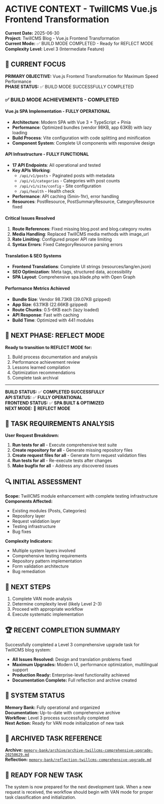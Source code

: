 # ACTIVE CONTEXT - TwillCMS Vue.js Frontend Transformation

**Current Date:** 2025-06-30  
**Project:** TwillCMS Blog - Vue.js Frontend Transformation  
**Current Mode:** ✅ BUILD MODE COMPLETED - Ready for REFLECT MODE  
**Complexity Level:** Level 3 (Intermediate Feature)  

## 🎯 **CURRENT FOCUS**

**PRIMARY OBJECTIVE:** Vue.js Frontend Transformation for Maximum Speed Performance  
**PHASE STATUS:** ✅ BUILD MODE SUCCESSFULLY COMPLETED

### ✅ **BUILD MODE ACHIEVEMENTS - COMPLETED**

#### **Vue.js SPA Implementation - FULLY OPERATIONAL**
- **Architecture**: Modern SPA with Vue 3 + TypeScript + Pinia
- **Performance**: Optimized bundles (vendor 98KB, app 63KB) with lazy loading
- **Build Process**: Vite configuration with code splitting and minification
- **Component System**: Complete UI components with responsive design

#### **API Infrastructure - FULLY FUNCTIONAL**
- **17 API Endpoints**: All operational and tested
- **Key APIs Working**:
  - `/api/v1/posts` - Paginated posts with metadata
  - `/api/v1/categories` - Categories with post counts
  - `/api/v1/site/config` - Site configuration
  - `/api/health` - Health check
- **Performance**: API caching (5min-1hr), error handling
- **Resources**: PostResource, PostSummaryResource, CategoryResource fixed

#### **Critical Issues Resolved**
1. **Route References**: Fixed missing blog.post and blog.category routes
2. **Media Handling**: Replaced TwillCMS media methods with image_url
3. **Rate Limiting**: Configured proper API rate limiting
4. **Syntax Errors**: Fixed CategoryResource parsing errors

#### **Translation & SEO Systems**
- **Frontend Translations**: Complete UI strings (resources/lang/en.json)
- **SEO Optimization**: Meta tags, structured data, accessibility
- **SPA Layout**: Comprehensive spa.blade.php with Open Graph

#### **Performance Metrics Achieved**
- **Bundle Size**: Vendor 98.73KB (39.07KB gzipped)
- **App Size**: 63.11KB (22.66KB gzipped)  
- **Route Chunks**: 0.5-6KB each (lazy loaded)
- **API Response**: Fast with caching
- **Build Time**: Optimized with 441 modules

## 🔄 **NEXT PHASE: REFLECT MODE**

**Ready to transition to REFLECT MODE for:**
1. Build process documentation and analysis
2. Performance achievement review
3. Lessons learned compilation
4. Optimization recommendations
5. Complete task archival

---

**BUILD STATUS:** ✅ **COMPLETED SUCCESSFULLY**  
**API STATUS:** ✅ **FULLY OPERATIONAL**  
**FRONTEND STATUS:** ✅ **SPA BUILT & OPTIMIZED**  
**NEXT MODE:** 🔄 **REFLECT MODE**

## 🎯 **TASK REQUIREMENTS ANALYSIS**

**User Request Breakdown:**
1. **Run tests for all** - Execute comprehensive test suite
2. **Create repository for all** - Generate missing repository files
3. **Create request files for all** - Generate form request validation files
4. **Run tests for all** - Re-execute tests after changes
5. **Make bugfix for all** - Address any discovered issues

## 🔍 **INITIAL ASSESSMENT**

**Scope:** TwillCMS module enhancement with complete testing infrastructure
**Components Affected:** 
- Existing modules (Posts, Categories)
- Repository layer
- Request validation layer
- Testing infrastructure
- Bug fixes

**Complexity Indicators:**
- Multiple system layers involved
- Comprehensive testing requirements
- Repository pattern implementation
- Form validation architecture
- Bug remediation

## 🚀 **NEXT STEPS**

1. Complete VAN mode analysis
2. Determine complexity level (likely Level 2-3)
3. Proceed with appropriate workflow
4. Execute systematic implementation

## 🏆 **RECENT COMPLETION SUMMARY**

Successfully completed a Level 3 comprehensive upgrade task for TwillCMS blog system:

- **All Issues Resolved:** Design and translation problems fixed
- **Maximum Upgrades:** Modern UI, performance optimization, multilingual support
- **Production Ready:** Enterprise-level functionality achieved
- **Documentation Complete:** Full reflection and archive created

## 🔄 **SYSTEM STATUS**

**Memory Bank:** Fully operational and organized  
**Documentation:** Up-to-date with comprehensive archive  
**Workflow:** Level 3 process successfully completed  
**Next Action:** Ready for VAN mode initialization of new task  

## 📁 **ARCHIVED TASK REFERENCE**

**Archive:** [`memory-bank/archive/archive-twillcms-comprehensive-upgrade-20250629.md`](archive/archive-twillcms-comprehensive-upgrade-20250629.md)  
**Reflection:** [`memory-bank/reflection-twillcms-comprehensive-upgrade.md`](reflection-twillcms-comprehensive-upgrade.md)  

## 🚀 **READY FOR NEW TASK**

The system is now prepared for the next development task. When a new request is received, the workflow should begin with VAN mode for proper task classification and initialization. 